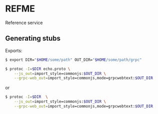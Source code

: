 # REFME
Reference service

## Generating stubs

Exports:
```bash
$ export DIR="$HOME/some/path" OUT_DIR="$HOME/some/path/grpc"
```

```bash
$ protoc -I=$DIR echo.proto \
    --js_out=import_style=commonjs:$OUT_DIR \
    --grpc-web_out=import_style=commonjs,mode=grpcwebtext:$OUT_DIR
```

or

```bash
$ protoc -I=$DIR  \
    --js_out=import_style=commonjs:$OUT_DIR \
    --grpc-web_out=import_style=commonjs,mode=grpcwebtext:$OUT_DIR
```

###